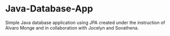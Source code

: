 # Java-Database-App
Simple Java database application using JPA created under the instruction of Alvaro Monge and in collaboration with Jocelyn and Sovathena.
